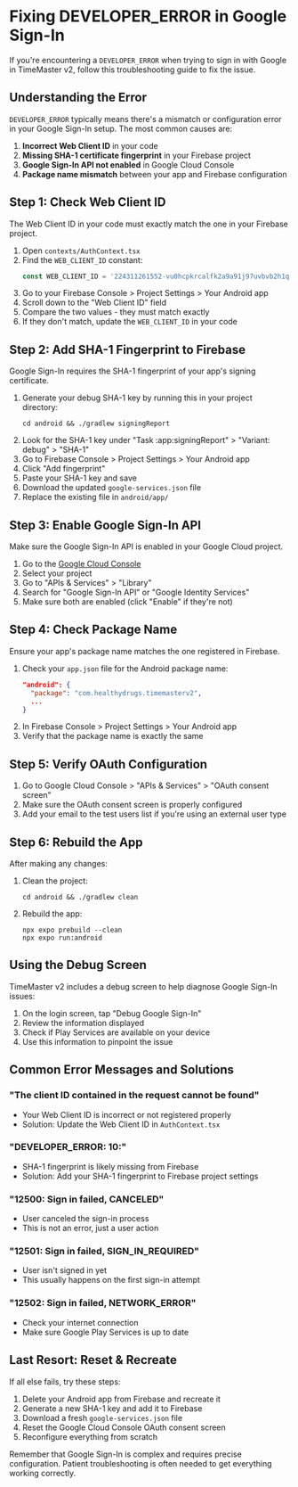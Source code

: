 # Fixing DEVELOPER_ERROR in Google Sign-In

If you're encountering a `DEVELOPER_ERROR` when trying to sign in with Google in TimeMaster v2, follow this troubleshooting guide to fix the issue.

## Understanding the Error

`DEVELOPER_ERROR` typically means there's a mismatch or configuration error in your Google Sign-In setup. The most common causes are:

1. **Incorrect Web Client ID** in your code
2. **Missing SHA-1 certificate fingerprint** in your Firebase project
3. **Google Sign-In API not enabled** in Google Cloud Console
4. **Package name mismatch** between your app and Firebase configuration

## Step 1: Check Web Client ID

The Web Client ID in your code must exactly match the one in your Firebase project.

1. Open `contexts/AuthContext.tsx`
2. Find the `WEB_CLIENT_ID` constant:
   ```typescript
   const WEB_CLIENT_ID = '224311261552-vu0hcpkrcalfk2a9a91j97uvbvb2h1qs.apps.googleusercontent.com';
   ```
3. Go to your Firebase Console > Project Settings > Your Android app
4. Scroll down to the "Web Client ID" field
5. Compare the two values - they must match exactly
6. If they don't match, update the `WEB_CLIENT_ID` in your code

## Step 2: Add SHA-1 Fingerprint to Firebase

Google Sign-In requires the SHA-1 fingerprint of your app's signing certificate.

1. Generate your debug SHA-1 key by running this in your project directory:
   ```
   cd android && ./gradlew signingReport
   ```
2. Look for the SHA-1 key under "Task :app:signingReport" > "Variant: debug" > "SHA-1"
3. Go to Firebase Console > Project Settings > Your Android app
4. Click "Add fingerprint"
5. Paste your SHA-1 key and save
6. Download the updated `google-services.json` file
7. Replace the existing file in `android/app/`

## Step 3: Enable Google Sign-In API

Make sure the Google Sign-In API is enabled in your Google Cloud project.

1. Go to the [Google Cloud Console](https://console.cloud.google.com/)
2. Select your project
3. Go to "APIs & Services" > "Library"
4. Search for "Google Sign-In API" or "Google Identity Services"
5. Make sure both are enabled (click "Enable" if they're not)

## Step 4: Check Package Name

Ensure your app's package name matches the one registered in Firebase.

1. Check your `app.json` file for the Android package name:
   ```json
   "android": {
     "package": "com.healthydrugs.timemasterv2",
     ...
   }
   ```
2. In Firebase Console > Project Settings > Your Android app
3. Verify that the package name is exactly the same

## Step 5: Verify OAuth Configuration

1. Go to Google Cloud Console > "APIs & Services" > "OAuth consent screen"
2. Make sure the OAuth consent screen is properly configured
3. Add your email to the test users list if you're using an external user type

## Step 6: Rebuild the App

After making any changes:

1. Clean the project:
   ```
   cd android && ./gradlew clean
   ```
2. Rebuild the app:
   ```
   npx expo prebuild --clean
   npx expo run:android
   ```

## Using the Debug Screen

TimeMaster v2 includes a debug screen to help diagnose Google Sign-In issues:

1. On the login screen, tap "Debug Google Sign-In"
2. Review the information displayed
3. Check if Play Services are available on your device
4. Use this information to pinpoint the issue

## Common Error Messages and Solutions

### "The client ID contained in the request cannot be found"
- Your Web Client ID is incorrect or not registered properly
- Solution: Update the Web Client ID in `AuthContext.tsx`

### "DEVELOPER_ERROR: 10:"
- SHA-1 fingerprint is likely missing from Firebase
- Solution: Add your SHA-1 fingerprint to Firebase project settings

### "12500: Sign in failed, CANCELED"
- User canceled the sign-in process
- This is not an error, just a user action

### "12501: Sign in failed, SIGN_IN_REQUIRED"
- User isn't signed in yet
- This usually happens on the first sign-in attempt

### "12502: Sign in failed, NETWORK_ERROR"
- Check your internet connection
- Make sure Google Play Services is up to date

## Last Resort: Reset & Recreate

If all else fails, try these steps:

1. Delete your Android app from Firebase and recreate it
2. Generate a new SHA-1 key and add it to Firebase
3. Download a fresh `google-services.json` file
4. Reset the Google Cloud Console OAuth consent screen
5. Reconfigure everything from scratch

Remember that Google Sign-In is complex and requires precise configuration. Patient troubleshooting is often needed to get everything working correctly. 